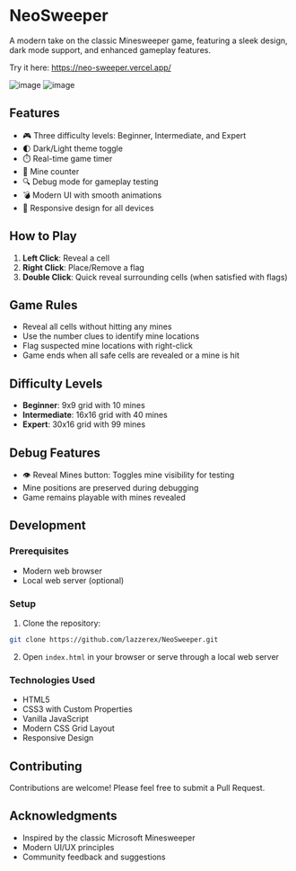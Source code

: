 # NeoSweeper

A modern take on the classic Minesweeper game, featuring a sleek design, dark mode support, and enhanced gameplay features.

Try it here: https://neo-sweeper.vercel.app/

![image](https://github.com/user-attachments/assets/deb854ef-f404-4303-af5b-bfc3a33bc624)
![image](https://github.com/user-attachments/assets/63032c23-50c4-4a29-9489-20f619991ec5)


## Features

- 🎮 Three difficulty levels: Beginner, Intermediate, and Expert
- 🌓 Dark/Light theme toggle
- ⏱️ Real-time game timer
- 🚩 Mine counter
- 🔍 Debug mode for gameplay testing
- 💣 Modern UI with smooth animations
- 📱 Responsive design for all devices

## How to Play

1. **Left Click**: Reveal a cell
2. **Right Click**: Place/Remove a flag
3. **Double Click**: Quick reveal surrounding cells (when satisfied with flags)

## Game Rules

- Reveal all cells without hitting any mines
- Use the number clues to identify mine locations
- Flag suspected mine locations with right-click
- Game ends when all safe cells are revealed or a mine is hit

## Difficulty Levels

- **Beginner**: 9x9 grid with 10 mines
- **Intermediate**: 16x16 grid with 40 mines
- **Expert**: 30x16 grid with 99 mines

## Debug Features

- 👁️ Reveal Mines button: Toggles mine visibility for testing
- Mine positions are preserved during debugging
- Game remains playable with mines revealed

## Development

### Prerequisites

- Modern web browser
- Local web server (optional)

### Setup

1. Clone the repository:
```bash
git clone https://github.com/lazzerex/NeoSweeper.git
```

2. Open `index.html` in your browser or serve through a local web server

### Technologies Used

- HTML5
- CSS3 with Custom Properties
- Vanilla JavaScript
- Modern CSS Grid Layout
- Responsive Design

## Contributing

Contributions are welcome! Please feel free to submit a Pull Request.

## Acknowledgments

- Inspired by the classic Microsoft Minesweeper
- Modern UI/UX principles
- Community feedback and suggestions 
